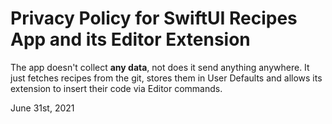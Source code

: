 # Privacy Policy for SwiftUI Recipes App and its Editor Extension

The app doesn't collect **any data**, not does it send anything anywhere. It just fetches recipes from the git, stores them in User Defaults and allows its extension to insert their code via Editor commands.

June 31st, 2021 
